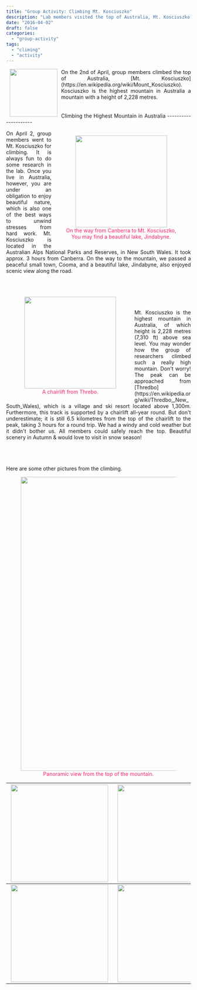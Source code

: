 ```yaml
---
title: "Group Activity: Climbing Mt. Kosciuszko"
description: "Lab members visited the top of Australia, Mt. Kosciuszko, for climbing."
date: "2016-04-02"
draft: false
categories:
  - "group-activity"
tags:
  - "climing"
  - "activity"
---
```



<img style="float: left;" src="/img/kosciuszko/0.jpg" height="130" Hspace="10">
<p style="text-align: justify;">
On the 2nd of April, group members climbed the top of Australia, [Mt. Kosciuszko](https://en.wikipedia.org/wiki/Mount_Kosciuszko). Kosciuszko is the highest mountain in Australia a mountain with a height of 2,228 metres. 
<br>
<br>
<!--more-->
<br>
Climbing the Highest Mountain in Australia
---------------------
<figure style="float: right;">
	<center>
    <img src="/img/kosciuszko/1.jpg"  width="250"/>
    <figcaption>
        </span><span style="color: #f92672">
        On the way from Canberra to Mt. Kosciuszko, <br>
        You may find a beautiful lake, Jindabyne.
        </span>
    </figcaption>
    </center>
</figure>


<p style="text-align: justify;">
On April 2, group members went to Mt. Kosciuszko for climbing. It is always fun to do some research in the lab. Once you live in Australia, however, you are under an obligation to enjoy beautiful  nature, which is also one of the best ways to unwind stresses from hard work. Mt. Kosciuszko is located in the Australian Alps National Parks and Reserves, in New South Wales. It took approx. 3 hours from Canberra. On the way to the mountain, we passed a peaceful small town, Cooma, and a beautiful lake, Jindabyne, also enjoyed scenic view along the road.
<br/>
<br/>
<br/>

<figure style="float: left;">
	<img src="/img/kosciuszko/chairlift.jpg"  height="250" Hspace="10" />
    <figcaption>
    	<center>
        	</span><span style="color: #f92672">A chairlift from Threbo.</span>
    	</center>
    </figcaption>
</figure>

<br>
<br>
<p style="text-align: justify;">
Mt. Kosciuszko is the highest mountain in Australia, of which height is 2,228 metres (7,310 ft) above sea level. You may wonder how the group of researchers climbed such a really high mountain. Don't worry! 
The peak can be approached from [Thredbo](https://en.wikipedia.org/wiki/Thredbo,_New_South_Wales), which is a village and ski resort located above 1,300m. Furthermore, this track is supported by a chairlift all-year round. But don't underestimate; it is still 6.5 kilometres from the top of the chairlift to the peak, taking 3 hours for a round trip. We had a windy and cold weather but it didn't bother us. All members could safely reach the top. Beautiful scenery in Autumn & would love to visit in snow season!
<br>
<br>
<br>
<br>
<br>
Here are some other pictures from the climbing. <br>

<figure>
	<center>
	<img src="/img/kosciuszko/top-pa.jpg"  width="800"/>
    <figcaption>
        </span><span style="color: #f92672">Panoramic view from the top of the mountain.</span>
    </figcaption>
	</center>
</figure>

<img src="/img/kosciuszko/all.jpg" width="265" Hspace="5"> | <img src="/img/kosciuszko/lake.jpg" width="265" Hspace="5"> | <img src="/img/kosciuszko/sleep.jpg" width="265" Hspace="5"> 
--------|------|------
<img src="/img/kosciuszko/ans.jpg" width="265" Hspace="5">     | <img src="/img/kosciuszko/lad.jpg" width="265" Hspace="5"> | <img src="/img/kosciuszko/2.jpg" width="265" Hspace="5">
